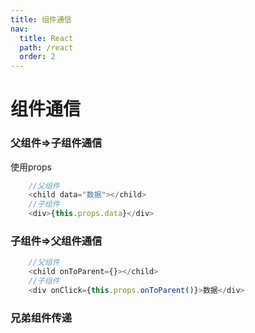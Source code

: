 ```yaml
---
title: 组件通信
nav:
  title: React
  path: /react
  order: 2
---
```


# 组件通信


### 父组件=>子组件通信
使用props
``` js
    //父组件
    <child data="数据"></child>
    //子组件
    <div>{this.props.data}</div>
```

### 子组件=>父组件通信
``` js
    //父组件
    <child onToParent={}></child>
    //子组件
    <div onClick={this.props.onToParent()}>数据</div>
```

### 兄弟组件传递


